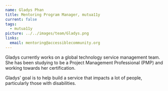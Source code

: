 ```yaml
---
name: Gladys Phan
title: Mentoring Program Manager, mutua11y
current: false
tags:
  - mutua11y
picture: ../../images/team/Gladys.png
links:
  email: mentoring@accessiblecommunity.org
---
```


Gladys currently works on a global technology service management team. She has been studying to be a Project Management Professional (PMP) and working towards her certification.

Gladys’ goal is to help build a service that impacts a lot of people, particularly those with disabilities.

